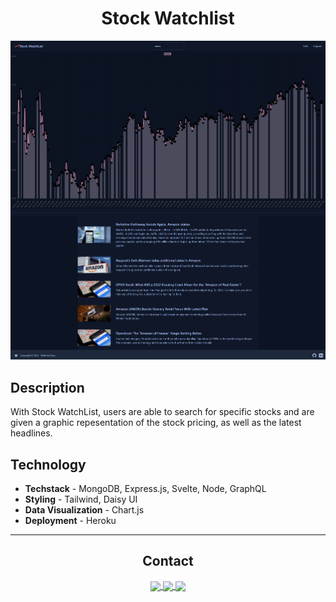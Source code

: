 <div align='center'>
  <h1>Stock Watchlist</h1>
</div>

![Stock Watchlist Website](./public/assets/images/screencapture-127-0-0-1-5173-2022-08-15-19_13_20.png)

## Description
With Stock WatchList, users are able to search for specific stocks and are given a graphic repesentation of the stock pricing, as well as the latest headlines.


## Technology 
* <strong>Techstack</strong> - MongoDB, Express.js, Svelte, Node, GraphQL
* <strong>Styling</strong> - Tailwind, Daisy UI
* <strong>Data Visualization</strong> - Chart.js
* <strong>Deployment</strong> - Heroku



<hr>
<div align='center'>
<h2>Contact</h2>
</div>

 <div align='center'>
<a href="mailto:matthewkausfox@gmail.com">
  <img align="center" src="https://img.shields.io/badge/Gmail-D14836?style=for-the-badge&logo=gmail&logoColor=white" />
</a>
<a href="https://www.linkedin.com/in/matthewpkaus">
  <img align="center" target='_blank'src="https://img.shields.io/badge/LinkedIn-0077B5?style=for-the-badge&logo=linkedin&logoColor=white" />
</a>
<a href="https://matthewkaus.netlify.app/">
  <img align="center" src="https://img.shields.io/badge/PortFolio-%23000000.svg?style=for-the-badge&logo=netlify&logoColor=#00C7B7" />
</a>
</div>